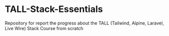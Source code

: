 # TALL-Stack-Essentials
Repository for report the progress about the TALL (Tailwind, Alpine, Laravel, Live Wire) Stack Course from  scratch
